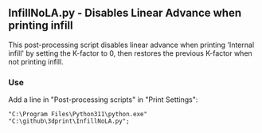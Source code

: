## InfillNoLA.py - Disables Linear Advance when printing infill

This post-processing script disables linear advance when printing 'Internal infill' by setting the K-factor to 0, then restores the previous K-factor when not printing infill.

### Use

Add a line in "Post-processing scripts" in "Print Settings":

```
"C:\Program Files\Python311\python.exe" "C:\github\3dprint\InfillNoLA.py";
```
